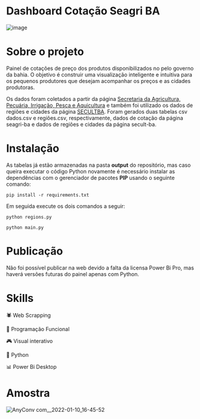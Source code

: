 # Dashboard Cotação Seagri BA
![image](https://user-images.githubusercontent.com/48892066/148826412-b04823b4-ff6c-4475-87b3-a752ea02bbf4.png)


# Sobre o projeto
Painel de cotações de preço dos produtos disponibilizados no pelo governo da bahia.
O objetivo é construir uma visualização inteligente e intuitiva para os pequenos produtores que desejam acompanhar os preços e as cidades produtoras.

Os dados foram coletados a partir da página <a href="http://www.seagri.ba.gov.br/cotacao?produto=&praca=&tipo=&data_inicio=01%2F01%2F2021&data_final=02%2F01%2F2022">Secretaria da Agricultura, Pecuária, Irrigação, Pesca e Aquicultura</a> e também foi utilizado os dados de regiões e cidades da página <a href="http://www.cultura.ba.gov.br/modules/conteudo/conteudo.php?conteudo=314">SECULTBA</a>. Foram gerados duas tabelas csv dados.csv e regiões.csv, respectivamente, dados de cotação da página seagri-ba e dados de regiões e cidades da página secult-ba.

# Instalação
As tabelas já estão armazenadas na pasta **output** do repositório, mas caso queira executar o código Python novamente é necessário instalar as dependências com o gerenciador de pacotes **PIP** usando o seguinte comando:

```pip install -r requirements.txt```

Em seguida execute os dois comandos a seguir:

```python regions.py```

```python main.py```

# Publicação
Não foi possível publicar na web devido a falta da licensa Power Bi Pro, mas haverá versões futuras do painel apenas com Python.

# Skills
🕷️ Web Scrapping

🦉 Programação Funcional

🎮 Visual interativo

🐍 Python

📊 Power Bi Desktop

# Amostra
![AnyConv com__2022-01-10_16-45-52](https://user-images.githubusercontent.com/48892066/148829846-97ef37d6-b437-4254-8c23-ea2845f677c3.gif)
